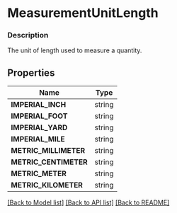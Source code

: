 # MeasurementUnitLength


### Description

The unit of length used to measure a quantity.

## Properties
Name | Type
------------ | -------------
**IMPERIAL_INCH** | string
**IMPERIAL_FOOT** | string
**IMPERIAL_YARD** | string
**IMPERIAL_MILE** | string
**METRIC_MILLIMETER** | string
**METRIC_CENTIMETER** | string
**METRIC_METER** | string
**METRIC_KILOMETER** | string

[[Back to Model list]](../README.md#documentation-for-models) [[Back to API list]](../README.md#documentation-for-api-endpoints) [[Back to README]](../README.md)


